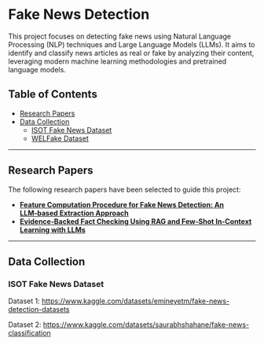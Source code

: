 # Fake News Detection

This project focuses on detecting fake news using Natural Language Processing (NLP) techniques and Large Language Models (LLMs). It aims to identify and classify news articles as real or fake by analyzing their content, leveraging modern machine learning methodologies and pretrained language models.

## Table of Contents
- [Research Papers](#research-papers)
- [Data Collection](#data-collection)
  - [ISOT Fake News Dataset](#isot-fake-news-dataset)
  - [WELFake Dataset](#welfake-dataset)

---
## Research Papers
The following research papers have been selected to guide this project:

- [**Feature Computation Procedure for Fake News Detection: An LLM‑based Extraction Approach**](https://www.researchgate.net/publication/392127130_Feature_computation_procedure_for_fake_news_detection_An_LLM-based_extraction_approach)
- [**Evidence‑Backed Fact Checking Using RAG and Few‑Shot In‑Context Learning with LLMs**](https://arxiv.org/pdf/2408.12060)

---

## Data Collection

### ISOT Fake News Dataset
Dataset 1:
https://www.kaggle.com/datasets/emineyetm/fake-news-detection-datasets

Dataset 2:
https://www.kaggle.com/datasets/saurabhshahane/fake-news-classification
